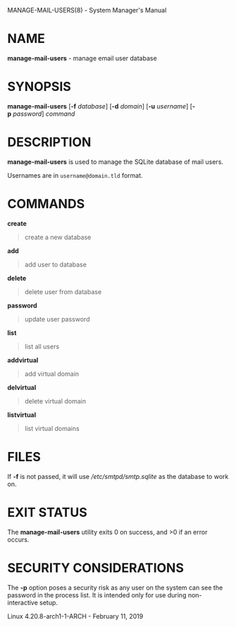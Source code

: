 MANAGE-MAIL-USERS(8) - System Manager's Manual

# NAME

**manage-mail-users** - manage email user database

# SYNOPSIS

**manage-mail-users**
\[**-f**&nbsp;*database*]
\[**-d**&nbsp;*domain*]
\[**-u**&nbsp;*username*]
\[**-p**&nbsp;*password*]
*command*

# DESCRIPTION

**manage-mail-users**
is used to manage the SQLite database of mail users.

Usernames are in
`username@domain.tld`
format.

# COMMANDS

**create**

> create a new database

**add**

> add user to database

**delete**

> delete user from database

**password**

> update user password

**list**

> list all users

**addvirtual**

> add virtual domain

**delvirtual**

> delete virtual domain

**listvirtual**

> list virtual domains

# FILES

If
**-f**
is not passed, it will use
*/etc/smtpd/smtp.sqlite*
as the database to work on.

# EXIT STATUS

The **manage-mail-users** utility exits&#160;0 on success, and&#160;&gt;0 if an error occurs.

# SECURITY CONSIDERATIONS

The
**-p**
option poses a security risk as any user on the system can see the password in the process list.
It is intended only for use during non-interactive setup.

Linux 4.20.8-arch1-1-ARCH - February 11, 2019
